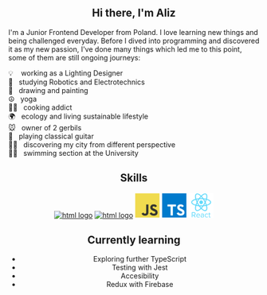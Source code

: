 <div align="center">
<h2 align="center">Hi there, I'm Aliz </h2>
</div>

I'm a Junior Frontend Developer from Poland. I love learning new things and being challenged everyday.
Before I dived into programming and discovered it as my new passion, I've done many things which led me to this point, some of them are still ongoing journeys:
 
💡  &nbsp;&nbsp; working as a Lighting Designer <br>
🤖 &nbsp; studying Robotics and Electrotechnics <br>
🎨 &nbsp; drawing and painting <br>
☮️ &nbsp; yoga <br>
👩‍🍳 &nbsp; cooking addict <br>
🌍 &nbsp; ecology and living sustainable lifestyle <br>
🐭 &nbsp; owner of 2 gerbils <br>
🎸 &nbsp; playing classical guitar <br>
🚴‍♀️ &nbsp; discovering my city from different perspective <br>
🏊‍♀️ &nbsp; swimming section at the University <br>

<h2 align="center">Skills</h2>
<div align="center">

<a href="https://developer.mozilla.org/en-US/docs/Web/HTML"><img alt="html logo" width="50" height="50" src="https://www.svgrepo.com/show/183637/html5.svg"></img></a>
<a href="https://developer.mozilla.org/en-US/docs/Web/CSS"><img alt="html logo" width="50" height="50" src="https://juststickers.in/wp-content/uploads/2014/05/CSS3-Mark-Shape-Cut.png"></img></a>
<a href="https://developer.mozilla.org/en-US/docs/Web/JavaScript"><img alt="javascript logo" width="50" height="50" src="https://raw.githubusercontent.com/devicons/devicon/master/icons/javascript/javascript-original.svg"></img></a>
<a href="https://www.typescriptlang.org/"><img alt="typescript logo" width="50" height="50"  src="https://raw.githubusercontent.com/devicons/devicon/master/icons/typescript/typescript-original.svg"></img></a>
<a href="https://reactjs.org/"><img alt="react logo" width="50" height="50" src="https://raw.githubusercontent.com/devicons/devicon/master/icons/react/react-original-wordmark.svg"></img></a>
</div>


<h2 align="center">Currently learning</h2>
<div align="center">
 
 <ul>
  <li>Exploring further TypeScript</li>
  <li>Testing with Jest</li>
  <li>Accesibility</li>
  <li>Redux with Firebase</li>
 </ul>
